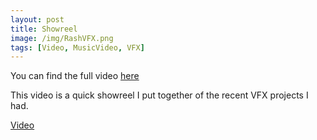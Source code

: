```yaml
---
layout: post
title: Showreel
image: /img/RashVFX.png
tags: [Video, MusicVideo, VFX]
---
```

You can find the full video [here](https://youtu.be/fvWqM6TRBjE)

This video is a quick showreel I put together of the recent VFX projects I had.

[Video](https://youtu.be/fvWqM6TRBjE)
